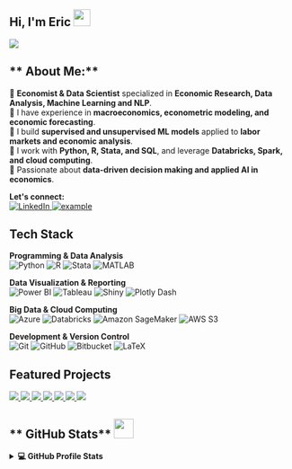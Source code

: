 
## Hi, I'm Eric <img src = "https://raw.githubusercontent.com/MartinHeinz/MartinHeinz/master/wave.gif" width = 30px>  
<p>
  <a href="https://github.com/DenverCoder1/readme-typing-svg"><img src="https://readme-typing-svg.herokuapp.com?&font=IBM+Plex+Sans&color=abcdef&size=20&lines=Welcome+to+my+GitHub+Profile!;Welcome+to+my+GitHub+Profile!;Welcome+to+my+GitHub+Profile!" /></a>
</p>


## ** About Me:**
🔹 **Economist & Data Scientist** specialized in **Economic Research, Data Analysis, Machine Learning and NLP**.  
🔹 I have experience in **macroeconomics, econometric modeling, and economic forecasting**.  
🔹 I build **supervised and unsupervised ML models** applied to **labor markets and economic analysis**.  
🔹 I work with **Python, R, Stata, and SQL**, and leverage **Databricks, Spark, and cloud computing**.  
🔹 Passionate about **data-driven decision making and applied AI in economics**.  

 **Let's connect:**  
<a href="https://www.linkedin.com/in/etorresram">
  <img alt="LinkedIn" src="https://img.shields.io/badge/LinkedIn-0077B5?style=for-the-badge&logo=linkedin&logoColor=white">
</a>
<a href="mailto:etorresram@gmail.com?subject=Feedback%20From%20Github&body=Hello," target="_blank">
  <img src="https://img.shields.io/badge/Gmail-D14836?style=for-the-badge&logo=gmail&logoColor=white" alt="example"/>
</a>



## **Tech Stack**
**Programming & Data Analysis**  
![Python](https://img.shields.io/badge/Python-3776AB?style=for-the-badge&logo=python&logoColor=white)
![R](https://img.shields.io/badge/R-276DC3?style=for-the-badge&logo=r&logoColor=white)
![Stata](https://img.shields.io/badge/Stata-1F77B4?style=for-the-badge&logo=stata&logoColor=white)
![MATLAB](https://img.shields.io/badge/MATLAB-0076A8?style=for-the-badge&logo=mathworks&logoColor=white)

**Data Visualization & Reporting**  
![Power BI](https://img.shields.io/badge/Power%20BI-F2C811?style=for-the-badge&logo=powerbi&logoColor=black)
![Tableau](https://img.shields.io/badge/Tableau-E97627?style=for-the-badge&logo=tableau&logoColor=white)
![Shiny](https://img.shields.io/badge/Shiny-%23007ACC.svg?style=for-the-badge&logo=r&logoColor=white)
![Plotly Dash](https://img.shields.io/badge/Plotly%20Dash-119ED9?style=for-the-badge&logo=plotly&logoColor=white)

**Big Data & Cloud Computing**  
![Azure](https://img.shields.io/badge/Azure-0078D4?style=for-the-badge&logo=microsoftazure&logoColor=white)
![Databricks](https://img.shields.io/badge/Databricks-FF3621?style=for-the-badge&logo=databricks&logoColor=white)
![Amazon SageMaker](https://img.shields.io/badge/Amazon%20SageMaker-232F3E?style=for-the-badge&logo=amazonsagemaker&logoColor=white)
![AWS S3](https://img.shields.io/badge/AWS%20S3-FF9900?style=for-the-badge&logo=amazons3&logoColor=white)

**Development & Version Control**  
![Git](https://img.shields.io/badge/Git-F05032?style=for-the-badge&logo=git&logoColor=white)
![GitHub](https://img.shields.io/badge/GitHub-181717?style=for-the-badge&logo=github&logoColor=white)
![Bitbucket](https://img.shields.io/badge/Bitbucket-0052CC?style=for-the-badge&logo=bitbucket&logoColor=white)
![LaTeX](https://img.shields.io/badge/latex-%23008080.svg?style=for-the-badge&logo=latex&logoColor=white)


## **Featured Projects**

<a href="https://github.com/etorresram/LPI-Prediction-with-MLModels">
  <img src="https://github-readme-stats.vercel.app/api/pin/?username=etorresram&repo=LPI-Prediction-with-MLModels&theme=tokyonight&title_length=100" />
</a>  

<a href="https://github.com/etorresram/Fine-Tuning-an-LLM-for-Classification-in-Job-Postings">
  <img src="https://github-readme-stats.vercel.app/api/pin/?username=etorresram&repo=Fine-Tuning-an-LLM-for-Classification-in-Job-Postings&theme=tokyonight&title_length=100" />
</a>  

<a href="https://github.com/etorresram/Estimating-Labor-Markets-Transition-Probabilities">
  <img src="https://github-readme-stats.vercel.app/api/pin/?username=etorresram&repo=Estimating-Labor-Markets-Transition-Probabilities&theme=tokyonight&title_length=100" />
</a>  

<a href="https://github.com/etorresram/District-Level-Population-Trends-in-Peru">
  <img src="https://github-readme-stats.vercel.app/api/pin/?username=etorresram&repo=District-Level-Population-Trends-in-Peru&theme=tokyonight&title_length=100" />
</a>  

<a href="https://github.com/etorresram/NLP-and-Embeddings-for-Economic-Sector-Classification-in-Small-Job-Posting-Data">
  <img src="https://github-readme-stats.vercel.app/api/pin/?username=etorresram&repo=NLP-and-Embeddings-for-Economic-Sector-Classification-in-Small-Job-Posting-Data&theme=tokyonight&title_length=100" />
</a>  

<a href="https://github.com/etorresram/Unsupervised-Learning-Model-for-Job-Postings-Clustering-and-Skills-Identification">
  <img src="https://github-readme-stats.vercel.app/api/pin/?username=etorresram&repo=Unsupervised-Learning-Model-for-Job-Postings-Clustering-and-Skills-Identification&theme=tokyonight&title_length=100" />
</a>  

<a href="https://github.com/etorresram/Sea-Surface-Temperature-and-Anomaly-Dashboard">
  <img src="https://github-readme-stats.vercel.app/api/pin/?username=etorresram&repo=Sea-Surface-Temperature-and-Anomaly-Dashboard&theme=tokyonight&title_length=100" />
</a>  

## ** GitHub Stats** <img src = "https://i.pinimg.com/originals/65/c4/f4/65c4f452571be1261e9c623f7da488ac.gif" width = 35px>
<details> 
  <summary><b>💻 GitHub Profile Stats</b></summary>
  <br/>
  <p align="center">
    <a href="https://github.com/etorresram/github-readme-stats"><img alt="Eric's Github Stats" src="https://github-readme-stats.vercel.app/api?username=etorresram&show_icons=true&count_private=true&theme=tokyonight" height="192px"/></a>
  <br/>
  &nbsp;
    <img src="https://github-readme-stats.vercel.app/api/top-langs?username=etorresram&show_icons=true&locale=en&layout=compact&theme=tokyonight" alt="etorresram" height="192px"/>
  <br/>
  </p>
</details>
